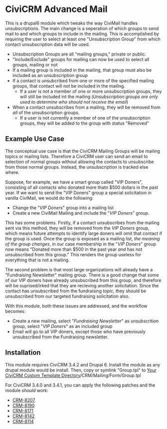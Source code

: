 # CiviCRM Advanced Mail #

This is a drupal6 module which tweaks the way CiviMail handles unsubscriptions.  The main change is a seperation of which groups to send mail to and which groups to include in the mailing.  This is accomplished by requiring the user to select at least one "Unsubscription Group" from which contact unsubscription data will be used.

 * Unsubscription Groups are all "mailing groups," private or public.
 * "Include/Exclude" groups for mailing can now be used to select all groups, mailing or not
 * If a mailing group is included in the mailing, that group must also be included as an unsubscription group
 * If a contact is unsubcribed from one or more of the specified mailing groups, that contact will not be included in the mailing.
   * If a user is not a member of one or more unsubscription groups, they will still be included int the mailing (_Unsubscription groups are only used to determine who should not receive the email_)
 * When a contact unsubscribes from a mailing, they will be removed from *all* of the unsubscription groups.
   * If a user is not currently a member of one of the unsubscription groups, they will be added to the group with status "Removed"

## Example Use Case ##

The conceptual use case is that the CiviCRM Mailing Groups will be mailing topics or mailing lists.  Therefore a CiviCRM user can send an email to selection of normal groups without allowing the contacts to unsubscribe from those normal groups.  Instead, the unsubscription is tracked else where.

Suppose, for example, we have a smart group called "VIP Doners", consisting of all contacts who donated more thatn $500 dollars in the past year.  If we want to send the "VIP Doners" group a special solicitation in vanilla CiviMail, we would do the following:

 * Change the "*VIP Doners*" group into a mailing list
 * Create a new CiviMail Mailing and include the "*VIP Doners*" group.

This has some problems.  Firstly, if a contact unsubscribes from the mailing sent via this method, they will be removed from the *VIP Doners* group, which means future attempts to identify large doners will omit that contact if the group is used.  Once the group is exposed as a mailing list, _the meaning of the group changes_, in our case membership in the "*VIP Doners*" group now means "Donated more than $500 in the past year _and_ has not unsubscribed from this group."  This renders the group useless for everything that is not a mailing.

The second problem is that most large organizations will already have a "Fundraising Newsletter" mailing group.  There is a good change that some of our VIP doners have already unsubscribed from this group, and therefore will be suprised/irked that they are recieving another solicitation.  Since the contact has unsubscribed from the fundraising _topic_, they should be unsubscribed from our targeted fundraising solicitation also.

With this module, both these issues are addressed, and the workflow becomes:

 * Create a new mailing, select "*Fundraising Newsletter*" as unsubscrition group, select "*VIP Doners*" as an included group
 * Email will go to all VIP doners, except those who have previously unsubscribed from the Fundraising newsletter.

## Installation ##

This module requires CiviCRM 3.4.2 and Drupal 6.  Install the module as any drupal module would be install.  Then, copy or symlink "Group.tpl" to [Your CiviCRM Custom Template Directory](http://wiki.civicrm.org/confuence/display/CRMDOC40/Directories)/CRM/Mailing/Form/Group.tpl
 
For CiviCRM 3.4.0 and 3.4.1, you can apply the following patches and the module _should_ work:
 * [CRM-8207](http://issues.civicrm.org/jira/browse/CRM-8207)
 * [CRM-8190](http://issues.civicrm.org/jira/browse/CRM-8207)
 * [CRM-8171](http://issues.civicrm.org/jira/browse/CRM-8207)
 * [CRM-8142](http://issues.civicrm.org/jira/browse/CRM-8207)
 * [CRM-8114](http://issues.civicrm.org/jira/browse/CRM-8207)
